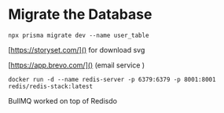 # **Migrate the Database**

```
npx prisma migrate dev --name user_table
```

[https://storyset.com/]() for download svg

[https://app.brevo.com/]() (email service )

```
docker run -d --name redis-server -p 6379:6379 -p 8001:8001 redis/redis-stack:latest
```

BullMQ
 worked on top of Redisdo

